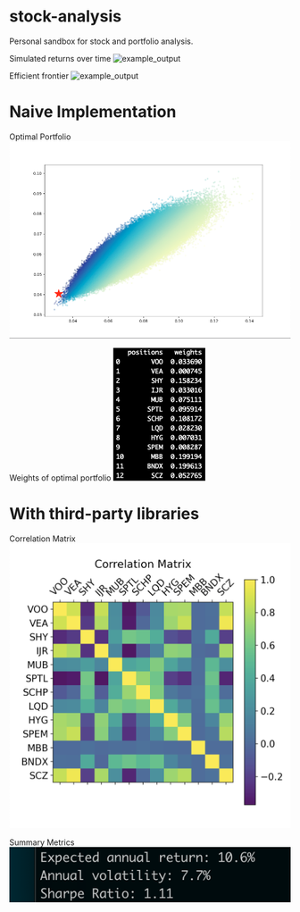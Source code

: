 # stock-analysis

Personal sandbox for stock and portfolio analysis.

Simulated returns over time
![example_output](https://github.com/mccoleman75225/portfolio_analysis/blob/master/example.png)

Efficient frontier
![example_output](https://github.com/mccoleman75225/portfolio_analysis/blob/master/example-2.png)

# Naive Implementation

Optimal Portfolio
![example_output](https://github.com/mcccoleman/portfolio_analysis/blob/main/optimal-portfolio.png)

Weights of optimal portfolio
![example_output](https://github.com/mcccoleman/portfolio_analysis/blob/main/weights.png)

# With third-party libraries

Correlation Matrix
![example_output](https://github.com/mcccoleman/portfolio_analysis/blob/main/correlation-matrix.png)

Summary Metrics
![example_output](https://github.com/mcccoleman/portfolio_analysis/blob/main/summary-metrics.png)
